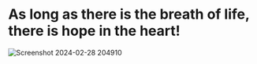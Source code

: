 <h1>As long as there is the breath of life, there is hope in the heart!</h1>

![Screenshot 2024-02-28 204910](https://github.com/shubhammishra-go/shubhammishra-go/assets/157944380/d040ada3-bba6-4abf-a0aa-f1ce33b87b35)
